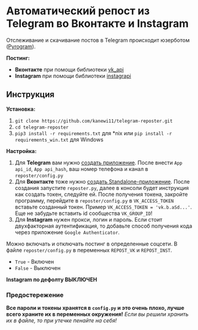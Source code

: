 # Автоматический репост из Telegram во Вконтакте и Instagram

Отслеживание и скачивание постов в Telegram происходит юзерботом ([Pyrogram](https://github.com/pyrogram/pyrogram)).

**Постинг:**
* **Вконтакте** при помощи библиотеки [vk_api](https://github.com/python273/vk_api?ysclid=lhynyiz1a2179475884)
* **Instagram** при помощи библиотеки [instagrapi](https://github.com/adw0rd/instagrapi?ysclid=lhynzfh470616898377)

## Инструкция

**Установка:**
1. `git clone https://github.com/kanewi11/telegram-reposter.git`
2. `cd telegram-reposter`
3. `pip3 install -r requirements.txt` для *nix или `pip install -r requirements_win.txt` для Windows

**Настройка:**
1. Для **Telegram** вам нужно [создать приложение](https://my.telegram.org/apps).
После внести `App api_id`, `App api_hash`, ваш номер телефона и канал в `reposter/config.py`
2. Для **Вконтакте** тоже нужно [создать Standalone-приложение](https://vk.com/editapp?act=create). 
После создания запустите `reposter.py`, далее в консоли будет инструкция как создать токен, следуйте ей.
После получения токена, закройте программу, перейдите в `reposter/config.py` в `VK_ACCESS_TOKEN` вставьте созданный токен.
Пример `VK_ACCESS_TOKEN = 'vk.b.aSd...'`. Еще не забудьте вставить id сообщества `VK_GROUP_ID`!
3. Для **Instagram** нужен прокси, логин и пароль. Если стоит двухфакторная аутентификация, то добавьте способ получения кода через приложение `Google Authenticator`.

Можно включать и отключать постинг в определенные соцсети. 
В файле `reposter/config.py` в переменных `REPOST_VK` и `REPOST_INST`. 
* `True` - Включен
* `False` - Выключен

**Instagram по дефолту ВЫКЛЮЧЕН**

### Предостережение

**Все пароли и токены хранятся в `config.py` и это очень плохо, лучше всего храните их в переменных окружения!**
_Если вы решили хранить их в файле, то при утечке пенайте на себя!_
